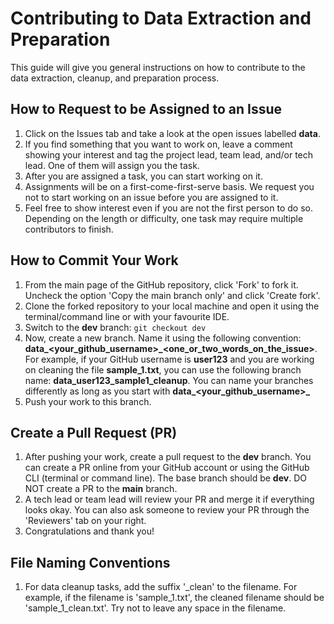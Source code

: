 # Contributing to Data Extraction and Preparation
This guide will give you general instructions on how to contribute to the data extraction, cleanup, and preparation process.

## How to Request to be Assigned to an Issue
1. Click on the Issues tab and take a look at the open issues labelled **data**.
2. If you find something that you want to work on, leave a comment showing your interest and tag the project lead, team lead, and/or tech lead. One of them will assign you the task.
3. After you are assigned a task, you can start working on it.
4. Assignments will be on a first-come-first-serve basis. We request you not to start working on an issue before you are assigned to it.
5. Feel free to show interest even if you are not the first person to do so. Depending on the length or difficulty, one task may require multiple contributors to finish.

## How to Commit Your Work
1. From the main page of the GitHub repository, click 'Fork' to fork it. Uncheck the option 'Copy the main branch only' and click 'Create fork'.
2. Clone the forked repository to your local machine and open it using the terminal/command line or with your favourite IDE.
3. Switch to the **dev** branch: `git checkout dev`
4. Now, create a new branch. Name it using the following convention: **data_<your_github_username>_<one_or_two_words_on_the_issue>**. For example, if your GitHub username is **user123** and you are working on cleaning the file **sample_1.txt**, you can use the following branch name: **data_user123_sample1_cleanup**. You can name your branches differently as long as you start with **data_<your_github_username>_**
5. Push your work to this branch.

## Create a Pull Request (PR)
1. After pushing your work, create a pull request to the **dev** branch. You can create a PR online from your GitHub account or using the GitHub CLI (terminal or command line). The base branch should be **dev**. DO NOT create a PR to the **main** branch.
2. A tech lead or team lead will review your PR and merge it if everything looks okay. You can also ask someone to review your PR through the 'Reviewers' tab on your right.
3. Congratulations and thank you!

## File Naming Conventions
1. For data cleanup tasks, add the suffix '_clean' to the filename. For example, if the filename is 'sample_1.txt', the cleaned filename should be 'sample_1_clean.txt'. Try not to leave any space in the filename.